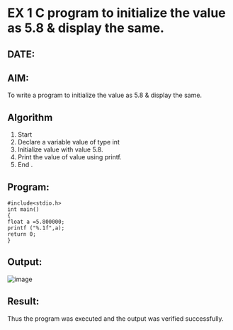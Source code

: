 # EX 1 C program to initialize the value as 5.8 & display the same.
## DATE:
## AIM:
To write a program to initialize the value as 5.8 & display the same.

## Algorithm
1. Start
2. Declare a variable value of type int
3. Initialize value with value 5.8.
4. Print the value of value using printf.
5. End .

## Program:
```
#include<stdio.h>
int main()
{
float a =5.800000;
printf ("%.1f",a);
return 0;
}

```

## Output:
![image](https://github.com/user-attachments/assets/9d7bc9d4-b03a-45a4-a4c1-f2f04ebac3dd)



## Result:
Thus the program was executed and the output was verified successfully.
